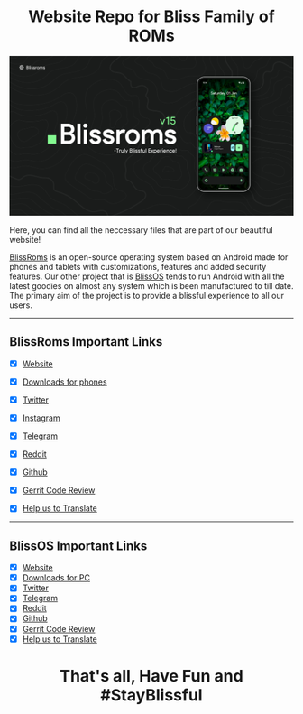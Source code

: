 
<h1 align="center">Website Repo for Bliss Family of ROMs</h1>

<p align="center">
  <img src="https://github.com/BlissRoms/Documentation/blob/master/static/banner.jpg"/>
</p>

Here, you can find all the neccessary files that are part of our beautiful website!

[BlissRoms](https://blissroms.org/) is an open-source operating system based on Android  made for phones and tablets with customizations, features and added security features.
Our other project that is [BlissOS](https://blissos.org/) tends to run Android with all the latest goodies on almost any system which is been manufactured to till date.
The primary aim of the project is to provide a blissful experience to all our users.

---

## BlissRoms Important Links

- [x] [Website](https://blissroms.org)
- [x] [Downloads for phones](https://downloads.blissroms.org)
- [x] [Twitter](https://twitter.com/Bliss_ROMs)
- [x] [Instagram](https://www.instagram.com/blissroms)
- [x] [Telegram](https://t.me/BlissROM_Updates)
- [x] [Reddit](https://www.reddit.com/r/BlissRoms)
- [x] [Github](https://github.com/BlissRoms)
- [x] [Gerrit Code Review](https://review.blissroms.org)
- [x] [Help us to Translate](https://translate.blissroms.org)


---

## BlissOS Important Links

- [x] [Website](https://blissroms.org)
- [x] [Downloads for PC](https://blissos.org)
- [x] [Twitter](https://twitter.com/Bliss_OS_org)
- [x] [Telegram](https://t.me/BlissOS_Updates)
- [x] [Reddit](https://www.reddit.com/r/BlissOS)
- [x] [Github](https://github.com/BlissRoms-x86)
- [x] [Gerrit Code Review](https://review.blissos.org)
- [x] [Help us to Translate](https://translate.blissroms.org)

<h1 align="center">That's all, Have Fun and #StayBlissful
